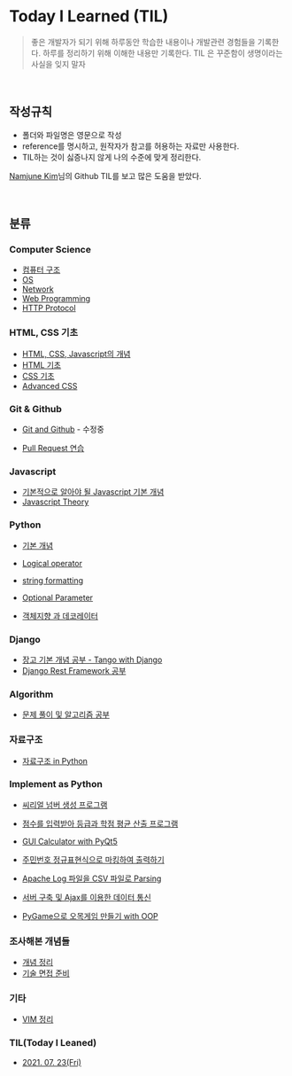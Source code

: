 # Today I Learned (TIL)

> 좋은 개발자가 되기 위해 하루동안 학습한 내용이나 개발관련 경험들을 기록한다.
> 하루를 정리하기 위해 이해한 내용만 기록한다.
> TIL 은 꾸준함이 생명이라는 사실을 잊지 말자

<br>

## 작성규칙

- 폴더와 파일명은 영문으로 작성
- reference를 명시하고, 원작자가 참고를 허용하는 자료만 사용한다.
- TIL하는 것이 싫증나지 않게 나의 수준에 맞게 정리한다.

[Namjune Kim](https://github.com/namjunemy)님의 Github TIL를 보고 많은 도움을 받았다.

<br>

## 분류

### Computer Science

- [컴퓨터 구조](https://github.com/kdh92417/TIL/blob/master/cs/computer_structure.md)
- [OS](https://github.com/kdh92417/TIL/blob/master/cs/os.md)
- [Network](https://github.com/kdh92417/TIL/blob/master/cs/network.md)
- [Web Programming](https://github.com/kdh92417/TIL/blob/master/cs/web_programming.md)
- [HTTP Protocol](https://github.com/kdh92417/TIL/blob/master/cs/http_protocol.md)

### HTML, CSS 기초

- [HTML, CSS, Javascript의 개념](https://github.com/kdh92417/TIL/blob/master/basic/basic%20language%20of%20web.md)
- [HTML 기초](https://github.com/kdh92417/TIL/blob/master/basic/HTML%20Basic.md)
- [CSS 기초](https://github.com/kdh92417/TIL/blob/master/basic/CSS.md)
- [Advanced CSS](https://github.com/kdh92417/TIL/blob/master/basic/advanced_css.md)

### Git & Github

- [Git and Github](https://github.com/kdh92417/TIL/blob/master/git/git_and_github.md) - 수정중

- [Pull Request 연습](https://github.com/kdh92417/TIL/blob/master/git/pullrequest_practice.md)

### Javascript

- [기본적으로 알아야 될 Javascript 기본 개념](https://github.com/kdh92417/TIL/blob/master/javascript/javascript_basic.md)
- [Javascript Theory](https://github.com/kdh92417/TIL/blob/master/javascript/javascript_theory.md)

### Python

- [기본 개념](https://github.com/kdh92417/TIL/blob/master/python/basic_theory_in_python.md)

- [Logical operator](https://github.com/kdh92417/TIL/blob/master/python/logical_operator.md)

- [string formatting](https://github.com/kdh92417/TIL/blob/master/python/string_formatting.md)

- [Optional Parameter](https://github.com/kdh92417/TIL/blob/master/python/optional_parameter.md)

- [객체지향 과 데코레이터](https://github.com/kdh92417/TIL/blob/master/python/dependency)

### Django

- [장고 기본 개념 공부 - Tango with Django](https://github.com/kdh92417/TIL/blob/master/django/tango_with_django.md)
- [Django Rest Framework 공부](https://github.com/kdh92417/TIL/blob/master/django/drf.md)

### Algorithm

- [문제 풀이 및 알고리즘 공부](https://github.com/kdh92417/TIL/blob/master/algorithm/algorithm.md)

### 자료구조

- [자료구조 in Python](https://github.com/kdh92417/TIL/blob/master/data_structure/data_structure.md)

### Implement as Python

- [씨리얼 넘버 생성 프로그램](https://github.com/kdh92417/TIL/blob/master/algorithm/try_implementing_with_python/create_serial.py)
- [점수를 입력받아 등급과 학점 평균 산출 프로그램](https://github.com/kdh92417/TIL/blob/master/algorithm/try_implementing_with_python/grade_average_calculator.py)

- [GUI Calculator with PyQt5](https://github.com/kdh92417/TIL/blob/master/algorithm/try_implementing_with_python/calculator.py)

- [주민번호 정규표현식으로 마킹하여 출력하기](https://github.com/kdh92417/TIL/blob/master/algorithm/try_implementing_with_python/marking_number.py)

- [Apache Log 파일을 CSV 파일로 Parsing](https://github.com/kdh92417/TIL/blob/master/algorithm/try_implementing_with_python/parsing_log/parsing_apache_log.md)

- [서버 구축 및 Ajax를 이용한 데이터 통신](https://github.com/kdh92417/TIL/blob/master/algorithm/try_implementing_with_python/programmers/readme.md)

- [PyGame으로 오목게임 만들기 with OOP](https://github.com/kdh92417/TIL/blob/master/algorithm/try_implementing_with_python/omok)

### 조사해본 개념들

- [개념 정리](https://github.com/kdh92417/TIL/blob/master/data/unknown_theory.md)
- [기술 면접 준비](https://github.com/kdh92417/TIL/blob/master/etc/technical_interview.md)

### 기타

- [VIM 정리](https://github.com/kdh92417/TIL/blob/master/etc/vim.md)

### TIL(Today I Leaned)

- [2021. 07. 23(Fri)](https://github.com/kdh92417/TIL/blob/master/til/20210723.md)
